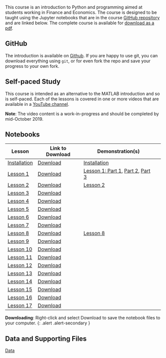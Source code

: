 <!--
.. title: Python Course
.. hidetitle: true
.. slug: course
.. date: 2019-09-03 01:04:08 UTC+01:00
.. tags: 
.. category: 
.. link: 
.. description: 
.. type: text
.. jumbotron: Python Introduction
.. jumbotron_text: An brief introduction targeted at first time users of Python who do not have programming experience.
.. jumbotron_color: #FFE162
-->

This course is an introduction to Python and programming aimed at students working
in Finance and Economics. The course is designed to be taught using the Jupyter notebooks
that are in the course [GitHub repository](https://github.com/bashtage/python-introduction) and
are linked below. The complete course is available for
[download as a pdf](https://github.com/bashtage/python-introduction/raw/master/python-introduction.pdf).

## GitHub

The introduction is available on [Github](https://github.com/bashtage/python-introduction). 
If you are happy to use git, you can download everything
using `git`, or for even fork the repo and save your progress to your own fork.

## Self-paced Study
This course is intended as an alternative to the MATLAB introduction and so
is self-paced.  Each of the lessons is covered in one or more videos that are
available in a [YouTube channel](https://www.youtube.com/playlist?list=PLVR_rJLcetzkqoeuhpIXmG9uQCtSoGBz1).

**Note**: The video content is a work-in-progress and should be completed by mid-October 2019.


## Notebooks

| ﻿Lesson                                               | Link to Download                                          | Demonstration(s)               |                                                   |
|-------------------------------------------------------|-----------------------------------------------------------|--------------------------------|---------------------------------------------------|
| [Installation](/teaching/python/course/installation/) | [Download](https://github.com/bashtage/python-introduction/raw/master/installation.ipynb)  | [Installation](https://youtu.be/CH3IOVGLCAQ)          |                                                   |
| [Lesson 1](/teaching/python/course/lesson-1/)         | [Download](https://github.com/bashtage/python-introduction/raw/master/lesson-1.ipynb)      | [Lesson 1: Part 1](https://youtu.be/XO_ol7e0er0), [Part 2](https://youtu.be/Ad7LyDNi0gA), [Part 3](https://youtu.be/HA4IFknbYp8)    |
| [Lesson 2](/teaching/python/course/lesson-2/)         | [Download](https://github.com/bashtage/python-introduction/raw/master/lesson-2.ipynb)      | [Lesson 2](https://youtu.be/pz3vELkVJT4)          |                                                   |
| [Lesson 3](/teaching/python/course/lesson-3/)         | [Download](https://github.com/bashtage/python-introduction/raw/master/lesson-3.ipynb)      |                                                   |                                                   |
| [Lesson 4](/teaching/python/course/lesson-4/)         | [Download](https://github.com/bashtage/python-introduction/raw/master/lesson-4.ipynb)      |                                                   |                                                   |
| [Lesson 5](/teaching/python/course/lesson-5/)         | [Download](https://github.com/bashtage/python-introduction/raw/master/lesson-5.ipynb)      |                                                   |                                                   |
| [Lesson 6](/teaching/python/course/lesson-6/)         | [Download](https://github.com/bashtage/python-introduction/raw/master/lesson-6.ipynb)      |                                                   |                                                   |
| [Lesson 7](/teaching/python/course/lesson-7/)         | [Download](https://github.com/bashtage/python-introduction/raw/master/lesson-7.ipynb)      |                                                   |                                                   |
| [Lesson 8](/teaching/python/course/lesson-8/)         | [Download](https://github.com/bashtage/python-introduction/raw/master/lesson-8.ipynb)      | [Lesson 8](https://youtu.be/HaR8Hj9vcxw)          |                                                   |
| [Lesson 9](/teaching/python/course/lesson-9/)         | [Download](https://github.com/bashtage/python-introduction/raw/master/lesson-9.ipynb)      |                                                   |                                                   |
| [Lesson 10](/teaching/python/course/lesson-10/)       | [Download](https://github.com/bashtage/python-introduction/raw/master/lesson-10.ipynb)     |                                                   |                                                   |
| [Lesson 11](/teaching/python/course/lesson-11/)       | [Download](https://github.com/bashtage/python-introduction/raw/master/lesson-11.ipynb)     |                                                   |                                                   |
| [Lesson 12](/teaching/python/course/lesson-12/)       | [Download](https://github.com/bashtage/python-introduction/raw/master/lesson-12.ipynb)     |                                                   |                                                   |
| [Lesson 13](/teaching/python/course/lesson-13/)       | [Download](https://github.com/bashtage/python-introduction/raw/master/lesson-13.ipynb)     |                                                   |                                                   |
| [Lesson 14](/teaching/python/course/lesson-14/)       | [Download](https://github.com/bashtage/python-introduction/raw/master/lesson-14.ipynb)     |                                                   |                                                   |
| [Lesson 15](/teaching/python/course/lesson-15/)       | [Download](https://github.com/bashtage/python-introduction/raw/master/lesson-15.ipynb)     |                                                   |                                                   |
| [Lesson 16](/teaching/python/course/lesson-16/)       | [Download](https://github.com/bashtage/python-introduction/raw/master/lesson-16.ipynb)     |                                                   |                                                   |
| [Lesson 17](/teaching/python/course/lesson-17/)       | [Download](https://github.com/bashtage/python-introduction/raw/master/lesson-17.ipynb)     |                                                   |                                                   |

**Downloading**: Right-click and select Download to save the notebook files to your computer.
{: .alert .alert-secondary }


## Data and Supporting Files
[Data](/files/teaching/python/course/data.zip) <i class="primary far fa-file-archive"></i>
